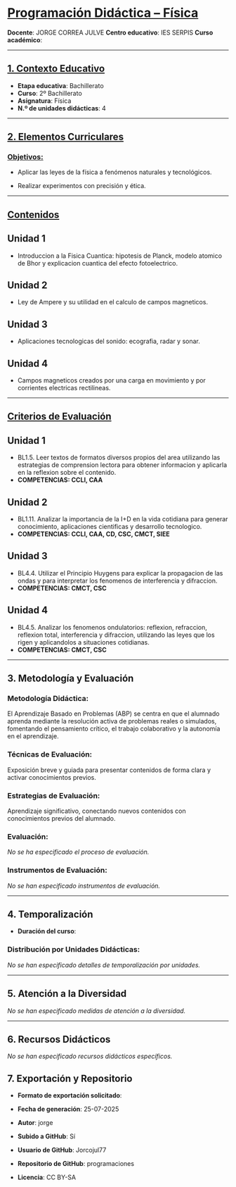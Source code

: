 # <u>Programación Didáctica – Física</u>

**Docente**: JORGE CORREA JULVE
**Centro educativo**: IES SERPIS
**Curso académico**: 

---

## <u>1. Contexto Educativo</u>

- **Etapa educativa**: Bachillerato
- **Curso**: 2º Bachillerato
- **Asignatura**: Física
- **N.º de unidades didácticas**: 4

---
## <u>2. Elementos Curriculares</u>

### <u>Objetivos:</u>



- Aplicar las leyes de la física a fenómenos naturales y tecnológicos.

- Realizar experimentos con precisión y ética.


---

## <u>Contenidos</u>
## Unidad 1
- Introduccion a la Fisica Cuantica: hipotesis de Planck, modelo atomico de Bhor y explicacion cuantica del efecto fotoelectrico.
## Unidad 2
- Ley de Ampere y su utilidad en el calculo de campos magneticos.
## Unidad 3
- Aplicaciones tecnologicas del sonido: ecografia, radar y sonar.
## Unidad 4
- Campos magneticos creados por una carga en movimiento y por corrientes electricas rectilineas. 

---

## <u>Criterios de Evaluación</u>
## Unidad 1
- BL1.5. Leer textos de formatos diversos propios del area utilizando las estrategias de comprension lectora para obtener informacion y aplicarla en la reflexion sobre el contenido.
- **COMPETENCIAS: CCLI, CAA**
## Unidad 2
- BL1.11. Analizar la importancia de la I+D en la vida cotidiana para generar conocimiento, aplicaciones cientificas y desarrollo tecnologico.
- **COMPETENCIAS: CCLI, CAA, CD, CSC, CMCT, SIEE**
## Unidad 3
- BL4.4. Utilizar el Principio Huygens para explicar la propagacion de las ondas y para interpretar los fenomenos de interferencia y difraccion.
- **COMPETENCIAS: CMCT, CSC**
## Unidad 4
- BL4.5. Analizar los fenomenos ondulatorios: reflexion, refraccion, reflexion total, interferencia y difraccion, utilizando las leyes que los rigen y aplicandolos a situaciones cotidianas.
- **COMPETENCIAS: CMCT, CSC** 

---

## 3. Metodología y Evaluación

### Metodología Didáctica:

El Aprendizaje Basado en Problemas (ABP) se centra en que el alumnado aprenda mediante la resolución activa de problemas reales o simulados, fomentando el pensamiento crítico, el trabajo colaborativo y la autonomía en el aprendizaje.


### Técnicas de Evaluación:

Exposición breve y guiada para presentar contenidos de forma clara y activar conocimientos previos.


### Estrategias de Evaluación:

Aprendizaje significativo, conectando nuevos contenidos con conocimientos previos del alumnado.


### Evaluación:

_No se ha especificado el proceso de evaluación._


### Instrumentos de Evaluación:

_No se han especificado instrumentos de evaluación._


---

## 4. Temporalización

- **Duración del curso**: 

### **Distribución por Unidades Didácticas:**


_No se han especificado detalles de temporalización por unidades._


---

## 5. Atención a la Diversidad


_No se han especificado medidas de atención a la diversidad._

---

## 6. Recursos Didácticos


_No se han especificado recursos didácticos específicos._

## 7. Exportación y Repositorio

- **Formato de exportación solicitado**: 
- **Fecha de generación**: 25-07-2025
- **Autor**: jorge


- **Subido a GitHub**: Sí
- **Usuario de GitHub**: Jorcojul77
- **Repositorio de GitHub**: programaciones

- **Licencia**: CC BY-SA

